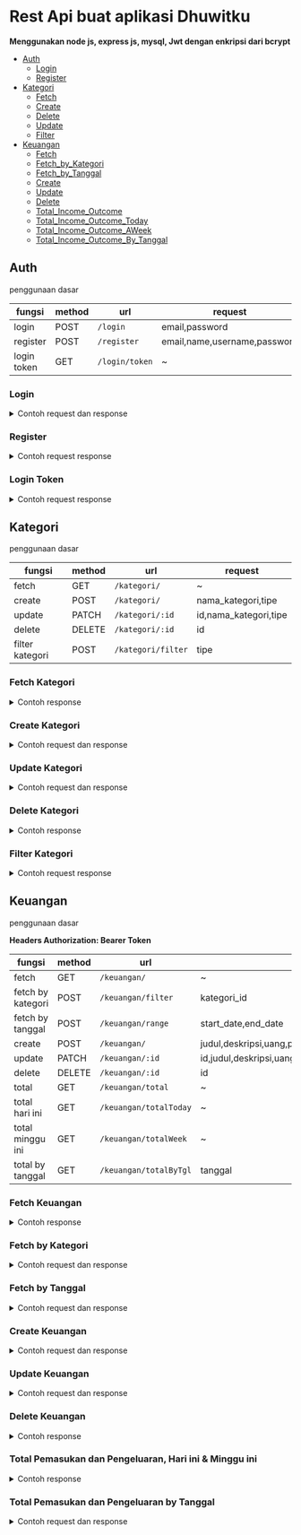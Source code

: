 # Rest Api buat aplikasi Dhuwitku

**Menggunakan node js, express js, mysql, Jwt dengan enkripsi dari bcrypt**

- [Auth](https://github.com/cahyo40/Dhuwitku-API#auth)
  - [Login](https://github.com/cahyo40/Dhuwitku-API#login)
  - [Register](https://github.com/cahyo40/Dhuwitku-API#register)
- [Kategori](https://github.com/cahyo40/Dhuwitku-API#kategori)
  - [Fetch](https://github.com/cahyo40/Dhuwitku-API#fetch-kategori)
  - [Create](https://github.com/cahyo40/Dhuwitku-API#create-kategori)
  - [Delete](https://github.com/cahyo40/Dhuwitku-API#delete-kategori)
  - [Update](https://github.com/cahyo40/Dhuwitku-API#update-kategori)
  - [Filter](https://github.com/cahyo40/Dhuwitku-API#filter-kategori)
- [Keuangan](https://github.com/cahyo40/Dhuwitku-API#keuangan)
  - [Fetch](https://github.com/cahyo40/Dhuwitku-API#fetch-keuangan)
  - [Fetch_by_Kategori](https://github.com/cahyo40/Dhuwitku-API#fetch-by-kategori)
  - [Fetch_by_Tanggal](https://github.com/cahyo40/Dhuwitku-API#fetch-by-tanggal)
  - [Create](https://github.com/cahyo40/Dhuwitku-API#create-keuangan)
  - [Update](https://github.com/cahyo40/Dhuwitku-API#update-keuangan)
  - [Delete](https://github.com/cahyo40/Dhuwitku-API#delete-keuangan)
  - [Total_Income_Outcome](https://github.com/cahyo40/Dhuwitku-API#total-pemasukan-dan-pengeluaran-hari-ini--minggu-ini)
  - [Total_Income_Outcome_Today](https://github.com/cahyo40/Dhuwitku-API#total-pemasukan-dan-pengeluaran-hari-ini--minggu-ini)
  - [Total_Income_Outcome_AWeek](https://github.com/cahyo40/Dhuwitku-API#total-pemasukan-dan-pengeluaran-hari-ini--minggu-ini)
  - [Total_Income_Outcome_By_Tanggal](https://github.com/cahyo40/Dhuwitku-API#total-pemasukan-dan-pengeluaran-by-tanggal)

## Auth

penggunaan dasar

| fungsi      | method | url            | request                      |
| ----------- | ------ | -------------- | ---------------------------- |
| login       | POST   | `/login`       | email,password               |
| register    | POST   | `/register`    | email,name,username,password |
| login token | GET    | `/login/token` | ~                            |

### Login

<details>

<summary>Contoh request dan response</summary>

_contoh request_

```json
{
  "email": "mail@mail.com",
  "password": "password"
}
```

_response_

```json
{
  "message": "Login Successfully",
  "token": "Token"
}
```

</details>

### Register

<details>

<summary>Contoh request response</summary>

_contoh request_

```json
{
  "email": "mail@mail.com",
  "name": "dhuwitku",
  "username": "dhuwitkuu",
  "password": "password"
}
```

_response_

```json
{
  "email": "mail@gmail.com",
  "name": "name",
  "username": "username",
  "password": "password",
  "createdAt": "2022-12-19T10:43:54.000Z",
  "updatedAt": "2022-12-19T10:43:54.000Z"
}
```

</details>

### Login Token

<details>

<summary>Contoh request response</summary>

**Headers Authorization: Bearer Token**

_response_

```json
{
  "email": "mail@gmail.com",
  "name": "name",
  "username": "username",
  "password": "password",
  "createdAt": "2022-12-19T10:43:54.000Z",
  "updatedAt": "2022-12-19T10:43:54.000Z"
}
```

</details>

## Kategori

penggunaan dasar

| fungsi          | method | url                | request               |
| --------------- | ------ | ------------------ | --------------------- |
| fetch           | GET    | `/kategori/`       | ~                     |
| create          | POST   | `/kategori/`       | nama_kategori,tipe    |
| update          | PATCH  | `/kategori/:id`    | id,nama_kategori,tipe |
| delete          | DELETE | `/kategori/:id`    | id                    |
| filter kategori | POST   | `/kategori/filter` | tipe                  |

### Fetch Kategori

<details>

<summary>Contoh response</summary>

_response_

```json
{
  "message": "Semua Kategori",
  "item_count": 1,
  "kategori": [
    {
      "id_kategori": "id_kategori",
      "nama_kategori": "makan",
      "tipe": "pengeluaran",
      "createdAt": "2022-12-19T14:57:32.000Z",
      "updatedAt": "2022-12-19T14:57:32.000Z"
    }
  ]
}
```

</details>

### Create Kategori

<details>

<summary>Contoh request dan response</summary>

_contoh request_

```json
{
  "nama_kategori": "makan",
  "tipe": "pengeluaran"
}
```

_response_

```json
{
  "message": "Kategori sukses ditambahkan"
}
```

</details>

### Update Kategori

<details>

<summary>Contoh request  dan response</summary>

_request_

```json
{
  "nama_kategori": "makan",
  "tipe": "pengeluaran"
}
```

_response_

```json
{
  "message": "Kategori sukses diperbarui"
}
```

</details>

### Delete Kategori

<details>

<summary>Contoh response</summary>

_response_

```json
{
  "message": "Kategori sukses dihapus"
}
```

</details>

### Filter Kategori

<details>

<summary>Contoh request response</summary>

_request_

```json
{
  "tipe": "pemasukan"
}
```

_response_

```json
{
  "message": "Semua Kategori",
  "item_count": 1,
  "kategori": [
    {
      "id_kategori": "id_kategori",
      "nama_kategori": "makan",
      "tipe": "pengeluaran",
      "createdAt": "2022-12-19T14:57:32.000Z",
      "updatedAt": "2022-12-19T14:57:32.000Z"
    }
  ]
}
```

</details>

## Keuangan

penggunaan dasar

**Headers Authorization: Bearer Token**

| fungsi            | method | url                    | request                                                    |
| ----------------- | ------ | ---------------------- | ---------------------------------------------------------- |
| fetch             | GET    | `/keuangan/`           | ~                                                          |
| fetch by kategori | POST   | `/keuangan/filter`     | kategori_id                                                |
| fetch by tanggal  | POST   | `/keuangan/range`      | start_date,end_date                                        |
| create            | POST   | `/keuangan/`           | judul,deskripsi,uang,pengeluaran,kategori_id,email_user    |
| update            | PATCH  | `/keuangan/:id`        | id,judul,deskripsi,uang,pengeluaran,kategori_id,email_user |
| delete            | DELETE | `/keuangan/:id`        | id                                                         |
| total             | GET    | `/keuangan/total`      | ~                                                          |
| total hari ini    | GET    | `/keuangan/totalToday` | ~                                                          |
| total minggu ini  | GET    | `/keuangan/totalWeek`  | ~                                                          |
| total by tanggal  | GET    | `/keuangan/totalByTgl` | tanggal                                                    |

### Fetch Keuangan

<details>

<summary>Contoh response </summary>

_response_

```json
{
  "message": "Semua data keuangan",
  "item_count": 1,
  "email": "email@mail.com",
  "keuangan": [
    {
      "id": "id",
      "judul": "Mie Ayam kuah soto",
      "deskripsi": "enak",
      "uang": 15000,
      "pengeluaran": 1,
      "kategori_id": "kategori_id",
      "tanggal": "2022-12-19",
      "email_user": "email@mail.com",
      "createdAt": "2022-12-19T13:57:55.000Z",
      "updatedAt": "2022-12-19T13:57:55.000Z"
    }
  ]
}
```

</details>

### Fetch by Kategori

<details>

<summary>Contoh request dan response </summary>

_request_

```json
{
  "kategori_id": "id"
}
```

_response_

```json
{
  "message": "Semua data keuangan",
  "item_count": 1,
  "email": "email@mail.com",
  "keuangan": [
    {
      "id": "id",
      "judul": "Mie Ayam kuah soto",
      "deskripsi": "enak",
      "uang": 15000,
      "pengeluaran": 1,
      "kategori_id": "kategori_id",
      "tanggal": "2022-12-19",
      "email_user": "email@mail.com",
      "createdAt": "2022-12-19T13:57:55.000Z",
      "updatedAt": "2022-12-19T13:57:55.000Z"
    }
  ]
}
```

</details>

### Fetch by Tanggal

<details>

<summary>Contoh request dan response </summary>

_request_

```json
{
  "start_date": "2022-12-10",
  "end_date": "2022-12-25"
}
```

_response_

```json
{
  "message": "Semua data keuangan",
  "item_count": 1,
  "email": "email@mail.com",
  "keuangan": [
    {
      "id": "id",
      "judul": "Mie Ayam kuah soto",
      "deskripsi": "enak",
      "uang": 15000,
      "pengeluaran": 1,
      "kategori_id": "kategori_id",
      "tanggal": "2022-12-19",
      "email_user": "email@mail.com",
      "createdAt": "2022-12-19T13:57:55.000Z",
      "updatedAt": "2022-12-19T13:57:55.000Z"
    }
  ]
}
```

</details>

### Create Keuangan

<details>

<summary>Contoh request dan response </summary>

_request_

```json
{
  "judul": "Mie Ayam kuah soto",
  "deskripsi": "mie ayam",
  "uang": 15000,
  "pengeluaran": 0,
  "kategori_id": "kategori_id",
  "email_user": "mail@mail.com"
}
```

`NOTE: pengeluaran berisi 0 atau 1, 0 untuk pemasukan dan 1 untuk pengeluaran`

_response_

```json
{
  "message": "Keuangan sukses ditambahkan"
}
```

</details>

### Update Keuangan

<details>

<summary>Contoh request dan response </summary>

_request_

```json
{
  "judul": "Mie Ayam kuah soto",
  "deskripsi": "mie ayam",
  "uang": 15000,
  "pengeluaran": 0,
  "kategori_id": "kategori_id",
  "email_user": "mail@mail.com"
}
```

`NOTE: pengeluaran berisi 0 atau 1, 0 untuk pemasukan dan 1 untuk pengeluaran`

_response_

```json
{
  "message": "Keuangan sukses diperbarui"
}
```

</details>

### Delete Keuangan

<details>

<summary>Contoh response </summary>

_response_

```json
{
  "message": "Keuangan sukses di hapus"
}
```

</details>

### Total Pemasukan dan Pengeluaran, Hari ini & Minggu ini

<details>

<summary>Contoh response </summary>

_response_

```json
{
  "total": {
    "pemasukan": 30000,
    "pengeluaran": 23000
  }
}
```

</details>

### Total Pemasukan dan Pengeluaran by Tanggal

<details>

<summary>Contoh request dan response </summary>

_request_

```json
{
  "tanggal": "2022-12-19"
}
```

_response_

```json
{
  "tanggal": "2022-12-19",
  "total": {
    "pemasukan": 8000,
    "pengeluaran": 25000
  }
}
```

</details>
